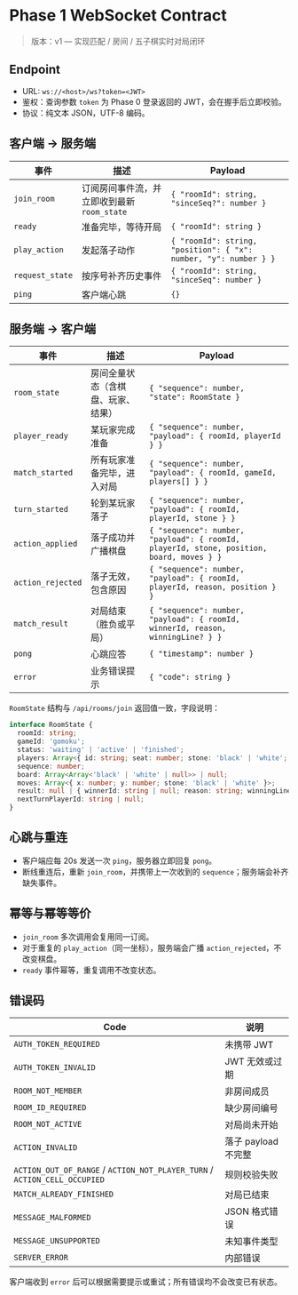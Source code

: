 # Phase 1 WebSocket Contract

> 版本：v1 — 实现匹配 / 房间 / 五子棋实时对局闭环

## Endpoint
- URL: `ws://<host>/ws?token=<JWT>`
- 鉴权：查询参数 `token` 为 Phase 0 登录返回的 JWT，会在握手后立即校验。
- 协议：纯文本 JSON，UTF-8 编码。

## 客户端 → 服务端
| 事件 | 描述 | Payload |
| --- | --- | --- |
| `join_room` | 订阅房间事件流，并立即收到最新 `room_state` | `{ "roomId": string, "sinceSeq?": number }` |
| `ready` | 准备完毕，等待开局 | `{ "roomId": string }` |
| `play_action` | 发起落子动作 | `{ "roomId": string, "position": { "x": number, "y": number } }` |
| `request_state` | 按序号补齐历史事件 | `{ "roomId": string, "sinceSeq": number }` |
| `ping` | 客户端心跳 | `{}` |

## 服务端 → 客户端
| 事件 | 描述 | Payload |
| --- | --- | --- |
| `room_state` | 房间全量状态（含棋盘、玩家、结果） | `{ "sequence": number, "state": RoomState }` |
| `player_ready` | 某玩家完成准备 | `{ "sequence": number, "payload": { roomId, playerId } }` |
| `match_started` | 所有玩家准备完毕，进入对局 | `{ "sequence": number, "payload": { roomId, gameId, players[] } }` |
| `turn_started` | 轮到某玩家落子 | `{ "sequence": number, "payload": { roomId, playerId, stone } }` |
| `action_applied` | 落子成功并广播棋盘 | `{ "sequence": number, "payload": { roomId, playerId, stone, position, board, moves } }` |
| `action_rejected` | 落子无效，包含原因 | `{ "sequence": number, "payload": { roomId, playerId, reason, position } }` |
| `match_result` | 对局结束（胜负或平局） | `{ "sequence": number, "payload": { roomId, winnerId, reason, winningLine? } }` |
| `pong` | 心跳应答 | `{ "timestamp": number }` |
| `error` | 业务错误提示 | `{ "code": string }` |

`RoomState` 结构与 `/api/rooms/join` 返回值一致，字段说明：
```ts
interface RoomState {
  roomId: string;
  gameId: 'gomoku';
  status: 'waiting' | 'active' | 'finished';
  players: Array<{ id: string; seat: number; stone: 'black' | 'white'; ready: boolean }>;
  sequence: number;
  board: Array<Array<'black' | 'white' | null>> | null;
  moves: Array<{ x: number; y: number; stone: 'black' | 'white' }>;
  result: null | { winnerId: string | null; reason: string; winningLine?: Array<{ x: number; y: number }> };
  nextTurnPlayerId: string | null;
}
```

## 心跳与重连
- 客户端应每 20s 发送一次 `ping`，服务器立即回复 `pong`。
- 断线重连后，重新 `join_room`，并携带上一次收到的 `sequence`；服务端会补齐缺失事件。

## 幂等与幂等等价
- `join_room` 多次调用会复用同一订阅。
- 对于重复的 `play_action`（同一坐标），服务端会广播 `action_rejected`，不改变棋盘。
- `ready` 事件幂等，重复调用不改变状态。

## 错误码
| Code | 说明 |
| --- | --- |
| `AUTH_TOKEN_REQUIRED` | 未携带 JWT |
| `AUTH_TOKEN_INVALID` | JWT 无效或过期 |
| `ROOM_NOT_MEMBER` | 非房间成员 |
| `ROOM_ID_REQUIRED` | 缺少房间编号 |
| `ROOM_NOT_ACTIVE` | 对局尚未开始 |
| `ACTION_INVALID` | 落子 payload 不完整 |
| `ACTION_OUT_OF_RANGE` / `ACTION_NOT_PLAYER_TURN` / `ACTION_CELL_OCCUPIED` | 规则校验失败 |
| `MATCH_ALREADY_FINISHED` | 对局已结束 |
| `MESSAGE_MALFORMED` | JSON 格式错误 |
| `MESSAGE_UNSUPPORTED` | 未知事件类型 |
| `SERVER_ERROR` | 内部错误 |

客户端收到 `error` 后可以根据需要提示或重试；所有错误均不会改变已有状态。
